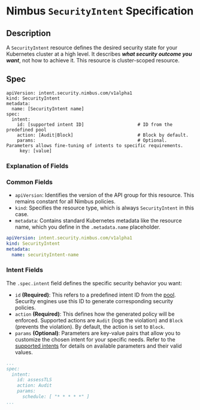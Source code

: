 # Nimbus `SecurityIntent` Specification

## Description

A `SecurityIntent` resource defines the desired security state for your Kubernetes cluster at a high level. It describes
**_what security outcome you want_**, not how to achieve it. This resource is cluster-scoped resource.

## Spec

```text
apiVersion: intent.security.nimbus.com/v1alpha1
kind: SecurityIntent
metadata:
  name: [SecurityIntent name]
spec:
  intent:
    id: [supported intent ID]                    # ID from the predefined pool
    action: [Audit|Block]                        # Block by default.
    params:                                      # Optional. Parameters allows fine-tuning of intents to specific requirements.
     key: [value]
```

### Explanation of Fields

### Common Fields

- `apiVersion`: Identifies the version of the API group for this resource. This remains constant for all Nimbus
  policies.
- `kind`: Specifies the resource type, which is always `SecurityIntent` in this case.
- `metadata`: Contains standard Kubernetes metadata like the resource name, which you define in the  `.metadata.name`
  placeholder.

```yaml
apiVersion: intent.security.nimbus.com/v1alpha1
kind: SecurityIntent
metadata:
  name: securityIntent-name
```

### Intent Fields

The `.spec.intent` field defines the specific security behavior you want:

- `id` **(Required)**: This refers to a predefined intent ID from the [pool]( ../../intents/supportedIntents).
  Security engines use this ID to generate corresponding security policies.
- `action` **(Required)**: This defines how the generated policy will be enforced. Supported actions are `Audit` (logs
  the violation) and `Block` (prevents the violation). By default, the action is set to `Block`.
- `params` **(Optional)**: Parameters are key-value pairs that allow you to customize the chosen intent for your
  specific needs. Refer to the [supported intents]( ../../intents/supportedIntents) for details on available
  parameters and their valid values.

```yaml
...
spec:
  intent:
    id: assessTLS
    action: Audit
    params:
      schedule: [ "* * * * *" ]
...
```
